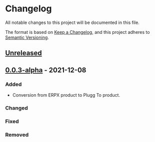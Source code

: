 # Changelog

All notable changes to this project will be documented in this file.

The format is based on [Keep a Changelog](https://keepachangelog.com/en/1.0.0/),
and this project adheres to [Semantic Versioning](https://semver.org/spec/v2.0.0.html).

## [Unreleased]

## [0.0.3-alpha] - 2021-12-08

### Added

-   Conversion from ERPX product to Plugg To product.

### Changed

### Fixed

### Removed

[Unreleased]: https://github.com/dev-senior-com-br/senior-erpx-plugg-to-integration/compare/0.0.3-alpha...HEAD

[0.0.3-alpha]: https://github.com/dev-senior-com-br/senior-erpx-plugg-to-integration/compare/26d441e427670003266ff0984229bf361822c64d...0.0.3-alpha
